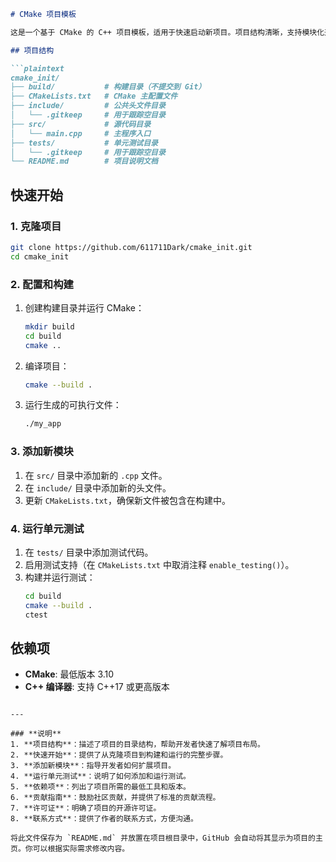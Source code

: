 
```markdown
# CMake 项目模板

这是一个基于 CMake 的 C++ 项目模板，适用于快速启动新项目。项目结构清晰，支持模块化开发、单元测试和跨平台构建。

## 项目结构

```plaintext
cmake_init/
├── build/           # 构建目录（不提交到 Git）
├── CMakeLists.txt   # CMake 主配置文件
├── include/         # 公共头文件目录
│   └── .gitkeep     # 用于跟踪空目录
├── src/             # 源代码目录
│   └── main.cpp     # 主程序入口
├── tests/           # 单元测试目录
│   └── .gitkeep     # 用于跟踪空目录
└── README.md        # 项目说明文档
```

## 快速开始

### 1. 克隆项目

```bash
git clone https://github.com/611711Dark/cmake_init.git
cd cmake_init
```

### 2. 配置和构建

1. 创建构建目录并运行 CMake：
   ```bash
   mkdir build
   cd build
   cmake ..
   ```

2. 编译项目：
   ```bash
   cmake --build .
   ```

3. 运行生成的可执行文件：
   ```bash
   ./my_app
   ```

### 3. 添加新模块

1. 在 `src/` 目录中添加新的 `.cpp` 文件。
2. 在 `include/` 目录中添加新的头文件。
3. 更新 `CMakeLists.txt`，确保新文件被包含在构建中。

### 4. 运行单元测试

1. 在 `tests/` 目录中添加测试代码。
2. 启用测试支持（在 `CMakeLists.txt` 中取消注释 `enable_testing()`）。
3. 构建并运行测试：
   ```bash
   cd build
   cmake --build .
   ctest
   ```

## 依赖项

- **CMake**: 最低版本 3.10
- **C++ 编译器**: 支持 C++17 或更高版本




```

---

### **说明**
1. **项目结构**：描述了项目的目录结构，帮助开发者快速了解项目布局。
2. **快速开始**：提供了从克隆项目到构建和运行的完整步骤。
3. **添加新模块**：指导开发者如何扩展项目。
4. **运行单元测试**：说明了如何添加和运行测试。
5. **依赖项**：列出了项目所需的最低工具和版本。
6. **贡献指南**：鼓励社区贡献，并提供了标准的贡献流程。
7. **许可证**：明确了项目的开源许可证。
8. **联系方式**：提供了作者的联系方式，方便沟通。

将此文件保存为 `README.md` 并放置在项目根目录中，GitHub 会自动将其显示为项目的主页。你可以根据实际需求修改内容。
